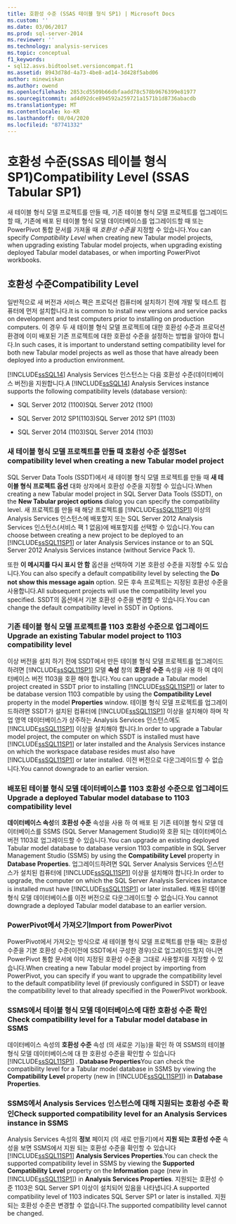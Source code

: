 ```yaml
---
title: 호환성 수준 (SSAS 테이블 형식 SP1) | Microsoft Docs
ms.custom: ''
ms.date: 03/06/2017
ms.prod: sql-server-2014
ms.reviewer: ''
ms.technology: analysis-services
ms.topic: conceptual
f1_keywords:
- sql12.asvs.bidtoolset.versioncompat.f1
ms.assetid: 8943d78d-4a73-4be8-ad14-3d428f5abd06
author: minewiskan
ms.author: owend
ms.openlocfilehash: 2853cd5509b66dbfaadd78c578b9676399e81977
ms.sourcegitcommit: ad4d92dce894592a259721a1571b1d8736abacdb
ms.translationtype: MT
ms.contentlocale: ko-KR
ms.lasthandoff: 08/04/2020
ms.locfileid: "87741332"
---
```

# <a name="compatibility-level-ssas-tabular-sp1"></a><span data-ttu-id="df18c-102">호환성 수준(SSAS 테이블 형식 SP1)</span><span class="sxs-lookup"><span data-stu-id="df18c-102">Compatibility Level (SSAS Tabular SP1)</span></span>
  <span data-ttu-id="df18c-103">새 테이블 형식 모델 프로젝트를 만들 때, 기존 테이블 형식 모델 프로젝트를 업그레이드할 때, 기존에 배포 된 테이블 형식 모델 데이터베이스를 업그레이드할 때 또는 PowerPivot 통합 문서를 가져올 때 *호환성 수준을* 지정할 수 있습니다.</span><span class="sxs-lookup"><span data-stu-id="df18c-103">You can specify *Compatibility Level* when creating new Tabular model projects, when upgrading existing Tabular model projects, when upgrading existing deployed Tabular model databases, or when importing PowerPivot workbooks.</span></span>  
  
## <a name="compatibility-level"></a><span data-ttu-id="df18c-104">호환성 수준</span><span class="sxs-lookup"><span data-stu-id="df18c-104">Compatibility Level</span></span>  
 <span data-ttu-id="df18c-105">일반적으로 새 버전과 서비스 팩은 프로덕션 컴퓨터에 설치하기 전에 개발 및 테스트 컴퓨터에 먼저 설치합니다.</span><span class="sxs-lookup"><span data-stu-id="df18c-105">It is common to install new versions and service packs on development and test computers prior to installing on production computers.</span></span> <span data-ttu-id="df18c-106">이 경우 두 새 테이블 형식 모델 프로젝트에 대한 호환성 수준과 프로덕션 환경에 이미 배포된 기존 프로젝트에 대한 호환성 수준을 설정하는 방법을 알아야 합니다.</span><span class="sxs-lookup"><span data-stu-id="df18c-106">In such cases, it is important to understand setting compatibility level for both new Tabular model projects as well as those that have already been deployed into a production environment.</span></span>  
  
 <span data-ttu-id="df18c-107">[!INCLUDE[ssSQL14](../../includes/sssql14-md.md)] Analysis Services 인스턴스는 다음 호환성 수준(데이터베이스 버전)을 지원합니다.</span><span class="sxs-lookup"><span data-stu-id="df18c-107">A [!INCLUDE[ssSQL14](../../includes/sssql14-md.md)] Analysis Services instance supports the following compatibility levels (database version):</span></span>  
  
-   <span data-ttu-id="df18c-108">SQL Server 2012 (1100)</span><span class="sxs-lookup"><span data-stu-id="df18c-108">SQL Server 2012 (1100)</span></span>  
  
-   <span data-ttu-id="df18c-109">SQL Server 2012 SP1(1103)</span><span class="sxs-lookup"><span data-stu-id="df18c-109">SQL Server 2012 SP1 (1103)</span></span>  
  
-   <span data-ttu-id="df18c-110">SQL Server 2014 (1103)</span><span class="sxs-lookup"><span data-stu-id="df18c-110">SQL Server 2014 (1103)</span></span>  
  
### <a name="set-compatibility-level-when-creating-a-new-tabular-model-project"></a><span data-ttu-id="df18c-111">새 테이블 형식 모델 프로젝트를 만들 때 호환성 수준 설정</span><span class="sxs-lookup"><span data-stu-id="df18c-111">Set compatibility level when creating a new Tabular model project</span></span>  
 <span data-ttu-id="df18c-112">SQL Server Data Tools (SSDT)에서 새 테이블 형식 모델 프로젝트를 만들 때 **새 테이블 형식 프로젝트 옵션** 대화 상자에서 호환성 수준을 지정할 수 있습니다.</span><span class="sxs-lookup"><span data-stu-id="df18c-112">When creating a new Tabular model project in SQL Server Data Tools (SSDT), on the **New Tabular project options** dialog you can specify the compatibility level.</span></span> <span data-ttu-id="df18c-113">새 프로젝트를 만들 때 해당 프로젝트를 [!INCLUDE[ssSQL11SP1](../../includes/sssql11sp1-md.md)] 이상의 Analysis Services 인스턴스에 배포할지 또는 SQL Server 2012 Analysis Services 인스턴스(서비스 팩 1 없음)에 배포할지를 선택할 수 있습니다.</span><span class="sxs-lookup"><span data-stu-id="df18c-113">You can choose between creating a new project to be deployed to an [!INCLUDE[ssSQL11SP1](../../includes/sssql11sp1-md.md)] or later Analysis Services instance or to an SQL Server 2012 Analysis Services instance (without Service Pack 1).</span></span>  
  
 <span data-ttu-id="df18c-114">또한 **이 메시지를 다시 표시 안 함** 옵션을 선택하여 기본 호환성 수준을 지정할 수도 있습니다.</span><span class="sxs-lookup"><span data-stu-id="df18c-114">You can also specify a default compatibility level by selecting the **Do not show this message again** option.</span></span> <span data-ttu-id="df18c-115">모든 후속 프로젝트는 지정된 호환성 수준을 사용합니다.</span><span class="sxs-lookup"><span data-stu-id="df18c-115">All subsequent projects will use the compatibility level you specified.</span></span> <span data-ttu-id="df18c-116">SSDT의 옵션에서 기본 호환성 수준을 변경할 수 있습니다.</span><span class="sxs-lookup"><span data-stu-id="df18c-116">You can change the default compatibility level in SSDT in Options.</span></span>  
  
### <a name="upgrade-an-existing-tabular-model-project-to-1103-compatibility-level"></a><span data-ttu-id="df18c-117">기존 테이블 형식 모델 프로젝트를 1103 호환성 수준으로 업그레이드</span><span class="sxs-lookup"><span data-stu-id="df18c-117">Upgrade an existing Tabular model project to 1103 compatibility level</span></span>  
 <span data-ttu-id="df18c-118">이상 버전을 설치 하기 전에 SSDT에서 만든 테이블 형식 모델 프로젝트를 업그레이드 하려면 [!INCLUDE[ssSQL11SP1](../../includes/sssql11sp1-md.md)] 모델 **속성** 창의 **호환성 수준** 속성을 사용 하 여 데이터베이스 버전 1103을 호환 해야 합니다.</span><span class="sxs-lookup"><span data-stu-id="df18c-118">You can upgrade a Tabular model project created in SSDT prior to installing [!INCLUDE[ssSQL11SP1](../../includes/sssql11sp1-md.md)] or later to be database version 1103 compatible by using the **Compatibility Level** property in the model **Properties** window.</span></span> <span data-ttu-id="df18c-119">테이블 형식 모델 프로젝트를 업그레이드하려면 SSDT가 설치된 컴퓨터에 [!INCLUDE[ssSQL11SP1](../../includes/sssql11sp1-md.md)] 이상을 설치해야 하며 작업 영역 데이터베이스가 상주하는 Analysis Services 인스턴스에도 [!INCLUDE[ssSQL11SP1](../../includes/sssql11sp1-md.md)] 이상을 설치해야 합니다.</span><span class="sxs-lookup"><span data-stu-id="df18c-119">In order to upgrade a Tabular model project, the computer on which SSDT is installed must have [!INCLUDE[ssSQL11SP1](../../includes/sssql11sp1-md.md)] or later installed and the Analysis Services instance on which the workspace database resides must also have [!INCLUDE[ssSQL11SP1](../../includes/sssql11sp1-md.md)] or later installed.</span></span> <span data-ttu-id="df18c-120">이전 버전으로 다운그레이드할 수 없습니다.</span><span class="sxs-lookup"><span data-stu-id="df18c-120">You cannot downgrade to an earlier version.</span></span>  
  
### <a name="upgrade-a-deployed-tabular-model-database-to-1103-compatibility-level"></a><span data-ttu-id="df18c-121">배포된 테이블 형식 모델 데이터베이스를 1103 호환성 수준으로 업그레이드</span><span class="sxs-lookup"><span data-stu-id="df18c-121">Upgrade a deployed Tabular model database to 1103 compatibility level</span></span>  
 <span data-ttu-id="df18c-122">**데이터베이스 속성**의 **호환성 수준** 속성을 사용 하 여 배포 된 기존 테이블 형식 모델 데이터베이스를 SSMS (SQL Server Management Studio)와 호환 되는 데이터베이스 버전 1103로 업그레이드할 수 있습니다.</span><span class="sxs-lookup"><span data-stu-id="df18c-122">You can upgrade an existing deployed Tabular model database to database version 1103 compatible in SQL Server Management Studio (SSMS) by using the **Compatibility Level** property in **Database Properties**.</span></span> <span data-ttu-id="df18c-123">업그레이드하려면 SQL Server Analysis Services 인스턴스가 설치된 컴퓨터에 [!INCLUDE[ssSQL11SP1](../../includes/sssql11sp1-md.md)] 이상을 설치해야 합니다.</span><span class="sxs-lookup"><span data-stu-id="df18c-123">In order to upgrade, the computer on which the SQL Server Analysis Services instance is installed must have [!INCLUDE[ssSQL11SP1](../../includes/sssql11sp1-md.md)] or later installed.</span></span> <span data-ttu-id="df18c-124">배포된 테이블 형식 모델 데이터베이스를 이전 버전으로 다운그레이드할 수 없습니다.</span><span class="sxs-lookup"><span data-stu-id="df18c-124">You cannot downgrade a deployed Tabular model database to an earlier version.</span></span>  
  
### <a name="import-from-powerpivot"></a><span data-ttu-id="df18c-125">PowerPivot에서 가져오기</span><span class="sxs-lookup"><span data-stu-id="df18c-125">Import from PowerPivot</span></span>  
 <span data-ttu-id="df18c-126">PowerPivot에서 가져오는 방식으로 새 테이블 형식 모델 프로젝트를 만들 때는 호환성 수준을 기본 호환성 수준(이전에 SSDT에서 구성한 경우)으로 업그레이드할지 아니면 PowerPivot 통합 문서에 이미 지정된 호환성 수준을 그대로 사용할지를 지정할 수 있습니다.</span><span class="sxs-lookup"><span data-stu-id="df18c-126">When creating a new Tabular model project by importing from PowerPivot, you can specify if you want to upgrade the compatibility level to the default compatibility level (if previously configured in SSDT) or leave the compatibility level to that already specified in the PowerPivot workbook.</span></span>  
  
### <a name="check-compatibility-level-for-a-tabular-model-database-in-ssms"></a><span data-ttu-id="df18c-127">SSMS에서 테이블 형식 모델 데이터베이스에 대한 호환성 수준 확인</span><span class="sxs-lookup"><span data-stu-id="df18c-127">Check compatibility level for a Tabular model database in SSMS</span></span>  
 <span data-ttu-id="df18c-128">데이터베이스 속성의 **호환성 수준** 속성 (의 새로운 기능)을 확인 하 여 SSMS의 테이블 형식 모델 데이터베이스에 대 한 호환성 수준을 확인할 수 있습니다 [!INCLUDE[ssSQL11SP1](../../includes/sssql11sp1-md.md)] . **Database Properties**</span><span class="sxs-lookup"><span data-stu-id="df18c-128">You can check the compatibility level for a Tabular model database in SSMS by viewing the **Compatibility Level** property (new in [!INCLUDE[ssSQL11SP1](../../includes/sssql11sp1-md.md)]) in **Database Properties**.</span></span>  
  
### <a name="check-supported-compatibility-level-for-an-analysis-services-instance-in-ssms"></a><span data-ttu-id="df18c-129">SSMS에서 Analysis Services 인스턴스에 대해 지원되는 호환성 수준 확인</span><span class="sxs-lookup"><span data-stu-id="df18c-129">Check supported compatibility level for an Analysis Services instance in SSMS</span></span>  
 <span data-ttu-id="df18c-130">Analysis Services 속성의 **정보** 페이지 (의 새로 만들기)에서 **지원 되는 호환성 수준** 속성을 보면 SSMS에서 지원 되는 호환성 수준을 확인할 수 있습니다 [!INCLUDE[ssSQL11SP1](../../includes/sssql11sp1-md.md)] **Analysis Services Properties**.</span><span class="sxs-lookup"><span data-stu-id="df18c-130">You can check the supported compatibility level in SSMS by viewing the **Supported Compatibility Level** property on the **Information** page (new in [!INCLUDE[ssSQL11SP1](../../includes/sssql11sp1-md.md)]) in **Analysis Services Properties**.</span></span> <span data-ttu-id="df18c-131">지원되는 호환성 수준 1103은 SQL Server SP1 이상이 설치되어 있음을 나타냅니다.</span><span class="sxs-lookup"><span data-stu-id="df18c-131">A supported compatibility level of 1103 indicates SQL Server SP1 or later is installed.</span></span> <span data-ttu-id="df18c-132">지원되는 호환성 수준은 변경할 수 없습니다.</span><span class="sxs-lookup"><span data-stu-id="df18c-132">The supported compatibility level cannot be changed.</span></span>  
  
  
